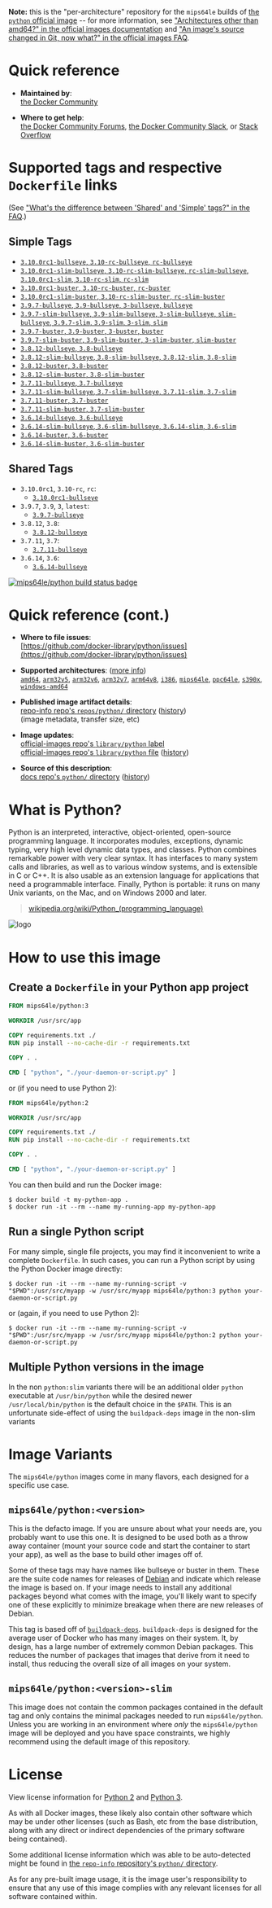 <!--

********************************************************************************

WARNING:

    DO NOT EDIT "python/README.md"

    IT IS AUTO-GENERATED

    (from the other files in "python/" combined with a set of templates)

********************************************************************************

-->

**Note:** this is the "per-architecture" repository for the `mips64le` builds of [the `python` official image](https://hub.docker.com/_/python) -- for more information, see ["Architectures other than amd64?" in the official images documentation](https://github.com/docker-library/official-images#architectures-other-than-amd64) and ["An image's source changed in Git, now what?" in the official images FAQ](https://github.com/docker-library/faq#an-images-source-changed-in-git-now-what).

# Quick reference

-	**Maintained by**:  
	[the Docker Community](https://github.com/docker-library/python)

-	**Where to get help**:  
	[the Docker Community Forums](https://forums.docker.com/), [the Docker Community Slack](https://dockr.ly/slack), or [Stack Overflow](https://stackoverflow.com/search?tab=newest&q=docker)

# Supported tags and respective `Dockerfile` links

(See ["What's the difference between 'Shared' and 'Simple' tags?" in the FAQ](https://github.com/docker-library/faq#whats-the-difference-between-shared-and-simple-tags).)

## Simple Tags

-	[`3.10.0rc1-bullseye`, `3.10-rc-bullseye`, `rc-bullseye`](https://github.com/docker-library/python/blob/f154e5d1c8f5b582aa2fd782df880b9cc96bb431/3.10-rc/bullseye/Dockerfile)
-	[`3.10.0rc1-slim-bullseye`, `3.10-rc-slim-bullseye`, `rc-slim-bullseye`, `3.10.0rc1-slim`, `3.10-rc-slim`, `rc-slim`](https://github.com/docker-library/python/blob/f154e5d1c8f5b582aa2fd782df880b9cc96bb431/3.10-rc/bullseye/slim/Dockerfile)
-	[`3.10.0rc1-buster`, `3.10-rc-buster`, `rc-buster`](https://github.com/docker-library/python/blob/f534df63dae90b4baa08631ee9f1ee2d3ff1d825/3.10-rc/buster/Dockerfile)
-	[`3.10.0rc1-slim-buster`, `3.10-rc-slim-buster`, `rc-slim-buster`](https://github.com/docker-library/python/blob/f534df63dae90b4baa08631ee9f1ee2d3ff1d825/3.10-rc/buster/slim/Dockerfile)
-	[`3.9.7-bullseye`, `3.9-bullseye`, `3-bullseye`, `bullseye`](https://github.com/docker-library/python/blob/bb70f324485b99613b4d1a279aea61e56768243f/3.9/bullseye/Dockerfile)
-	[`3.9.7-slim-bullseye`, `3.9-slim-bullseye`, `3-slim-bullseye`, `slim-bullseye`, `3.9.7-slim`, `3.9-slim`, `3-slim`, `slim`](https://github.com/docker-library/python/blob/bb70f324485b99613b4d1a279aea61e56768243f/3.9/bullseye/slim/Dockerfile)
-	[`3.9.7-buster`, `3.9-buster`, `3-buster`, `buster`](https://github.com/docker-library/python/blob/bb70f324485b99613b4d1a279aea61e56768243f/3.9/buster/Dockerfile)
-	[`3.9.7-slim-buster`, `3.9-slim-buster`, `3-slim-buster`, `slim-buster`](https://github.com/docker-library/python/blob/bb70f324485b99613b4d1a279aea61e56768243f/3.9/buster/slim/Dockerfile)
-	[`3.8.12-bullseye`, `3.8-bullseye`](https://github.com/docker-library/python/blob/05a7a8ad9c1a8bfada3053293224303add892062/3.8/bullseye/Dockerfile)
-	[`3.8.12-slim-bullseye`, `3.8-slim-bullseye`, `3.8.12-slim`, `3.8-slim`](https://github.com/docker-library/python/blob/05a7a8ad9c1a8bfada3053293224303add892062/3.8/bullseye/slim/Dockerfile)
-	[`3.8.12-buster`, `3.8-buster`](https://github.com/docker-library/python/blob/05a7a8ad9c1a8bfada3053293224303add892062/3.8/buster/Dockerfile)
-	[`3.8.12-slim-buster`, `3.8-slim-buster`](https://github.com/docker-library/python/blob/05a7a8ad9c1a8bfada3053293224303add892062/3.8/buster/slim/Dockerfile)
-	[`3.7.11-bullseye`, `3.7-bullseye`](https://github.com/docker-library/python/blob/f154e5d1c8f5b582aa2fd782df880b9cc96bb431/3.7/bullseye/Dockerfile)
-	[`3.7.11-slim-bullseye`, `3.7-slim-bullseye`, `3.7.11-slim`, `3.7-slim`](https://github.com/docker-library/python/blob/f154e5d1c8f5b582aa2fd782df880b9cc96bb431/3.7/bullseye/slim/Dockerfile)
-	[`3.7.11-buster`, `3.7-buster`](https://github.com/docker-library/python/blob/b59ce53e3213c9717177fe9a4f25f3e3ffeba56e/3.7/buster/Dockerfile)
-	[`3.7.11-slim-buster`, `3.7-slim-buster`](https://github.com/docker-library/python/blob/b59ce53e3213c9717177fe9a4f25f3e3ffeba56e/3.7/buster/slim/Dockerfile)
-	[`3.6.14-bullseye`, `3.6-bullseye`](https://github.com/docker-library/python/blob/f154e5d1c8f5b582aa2fd782df880b9cc96bb431/3.6/bullseye/Dockerfile)
-	[`3.6.14-slim-bullseye`, `3.6-slim-bullseye`, `3.6.14-slim`, `3.6-slim`](https://github.com/docker-library/python/blob/f154e5d1c8f5b582aa2fd782df880b9cc96bb431/3.6/bullseye/slim/Dockerfile)
-	[`3.6.14-buster`, `3.6-buster`](https://github.com/docker-library/python/blob/ec760ffc5e62ad800a1dc5b5e280d234d0736a55/3.6/buster/Dockerfile)
-	[`3.6.14-slim-buster`, `3.6-slim-buster`](https://github.com/docker-library/python/blob/ec760ffc5e62ad800a1dc5b5e280d234d0736a55/3.6/buster/slim/Dockerfile)

## Shared Tags

-	`3.10.0rc1`, `3.10-rc`, `rc`:
	-	[`3.10.0rc1-bullseye`](https://github.com/docker-library/python/blob/f154e5d1c8f5b582aa2fd782df880b9cc96bb431/3.10-rc/bullseye/Dockerfile)
-	`3.9.7`, `3.9`, `3`, `latest`:
	-	[`3.9.7-bullseye`](https://github.com/docker-library/python/blob/bb70f324485b99613b4d1a279aea61e56768243f/3.9/bullseye/Dockerfile)
-	`3.8.12`, `3.8`:
	-	[`3.8.12-bullseye`](https://github.com/docker-library/python/blob/05a7a8ad9c1a8bfada3053293224303add892062/3.8/bullseye/Dockerfile)
-	`3.7.11`, `3.7`:
	-	[`3.7.11-bullseye`](https://github.com/docker-library/python/blob/f154e5d1c8f5b582aa2fd782df880b9cc96bb431/3.7/bullseye/Dockerfile)
-	`3.6.14`, `3.6`:
	-	[`3.6.14-bullseye`](https://github.com/docker-library/python/blob/f154e5d1c8f5b582aa2fd782df880b9cc96bb431/3.6/bullseye/Dockerfile)

[![mips64le/python build status badge](https://img.shields.io/jenkins/s/https/doi-janky.infosiftr.net/job/multiarch/job/mips64le/job/python.svg?label=mips64le/python%20%20build%20job)](https://doi-janky.infosiftr.net/job/multiarch/job/mips64le/job/python/)

# Quick reference (cont.)

-	**Where to file issues**:  
	[https://github.com/docker-library/python/issues](https://github.com/docker-library/python/issues)

-	**Supported architectures**: ([more info](https://github.com/docker-library/official-images#architectures-other-than-amd64))  
	[`amd64`](https://hub.docker.com/r/amd64/python/), [`arm32v5`](https://hub.docker.com/r/arm32v5/python/), [`arm32v6`](https://hub.docker.com/r/arm32v6/python/), [`arm32v7`](https://hub.docker.com/r/arm32v7/python/), [`arm64v8`](https://hub.docker.com/r/arm64v8/python/), [`i386`](https://hub.docker.com/r/i386/python/), [`mips64le`](https://hub.docker.com/r/mips64le/python/), [`ppc64le`](https://hub.docker.com/r/ppc64le/python/), [`s390x`](https://hub.docker.com/r/s390x/python/), [`windows-amd64`](https://hub.docker.com/r/winamd64/python/)

-	**Published image artifact details**:  
	[repo-info repo's `repos/python/` directory](https://github.com/docker-library/repo-info/blob/master/repos/python) ([history](https://github.com/docker-library/repo-info/commits/master/repos/python))  
	(image metadata, transfer size, etc)

-	**Image updates**:  
	[official-images repo's `library/python` label](https://github.com/docker-library/official-images/issues?q=label%3Alibrary%2Fpython)  
	[official-images repo's `library/python` file](https://github.com/docker-library/official-images/blob/master/library/python) ([history](https://github.com/docker-library/official-images/commits/master/library/python))

-	**Source of this description**:  
	[docs repo's `python/` directory](https://github.com/docker-library/docs/tree/master/python) ([history](https://github.com/docker-library/docs/commits/master/python))

# What is Python?

Python is an interpreted, interactive, object-oriented, open-source programming language. It incorporates modules, exceptions, dynamic typing, very high level dynamic data types, and classes. Python combines remarkable power with very clear syntax. It has interfaces to many system calls and libraries, as well as to various window systems, and is extensible in C or C++. It is also usable as an extension language for applications that need a programmable interface. Finally, Python is portable: it runs on many Unix variants, on the Mac, and on Windows 2000 and later.

> [wikipedia.org/wiki/Python_(programming_language)](https://en.wikipedia.org/wiki/Python_%28programming_language%29)

![logo](https://raw.githubusercontent.com/docker-library/docs/01c12653951b2fe592c1f93a13b4e289ada0e3a1/python/logo.png)

# How to use this image

## Create a `Dockerfile` in your Python app project

```dockerfile
FROM mips64le/python:3

WORKDIR /usr/src/app

COPY requirements.txt ./
RUN pip install --no-cache-dir -r requirements.txt

COPY . .

CMD [ "python", "./your-daemon-or-script.py" ]
```

or (if you need to use Python 2):

```dockerfile
FROM mips64le/python:2

WORKDIR /usr/src/app

COPY requirements.txt ./
RUN pip install --no-cache-dir -r requirements.txt

COPY . .

CMD [ "python", "./your-daemon-or-script.py" ]
```

You can then build and run the Docker image:

```console
$ docker build -t my-python-app .
$ docker run -it --rm --name my-running-app my-python-app
```

## Run a single Python script

For many simple, single file projects, you may find it inconvenient to write a complete `Dockerfile`. In such cases, you can run a Python script by using the Python Docker image directly:

```console
$ docker run -it --rm --name my-running-script -v "$PWD":/usr/src/myapp -w /usr/src/myapp mips64le/python:3 python your-daemon-or-script.py
```

or (again, if you need to use Python 2):

```console
$ docker run -it --rm --name my-running-script -v "$PWD":/usr/src/myapp -w /usr/src/myapp mips64le/python:2 python your-daemon-or-script.py
```

## Multiple Python versions in the image

In the non `python:slim` variants there will be an additional older `python` executable at `/usr/bin/python` while the desired newer `/usr/local/bin/python` is the default choice in the `$PATH`. This is an unfortunate side-effect of using the `buildpack-deps` image in the non-slim variants

# Image Variants

The `mips64le/python` images come in many flavors, each designed for a specific use case.

## `mips64le/python:<version>`

This is the defacto image. If you are unsure about what your needs are, you probably want to use this one. It is designed to be used both as a throw away container (mount your source code and start the container to start your app), as well as the base to build other images off of.

Some of these tags may have names like bullseye or buster in them. These are the suite code names for releases of [Debian](https://wiki.debian.org/DebianReleases) and indicate which release the image is based on. If your image needs to install any additional packages beyond what comes with the image, you'll likely want to specify one of these explicitly to minimize breakage when there are new releases of Debian.

This tag is based off of [`buildpack-deps`](https://hub.docker.com/_/buildpack-deps/). `buildpack-deps` is designed for the average user of Docker who has many images on their system. It, by design, has a large number of extremely common Debian packages. This reduces the number of packages that images that derive from it need to install, thus reducing the overall size of all images on your system.

## `mips64le/python:<version>-slim`

This image does not contain the common packages contained in the default tag and only contains the minimal packages needed to run `mips64le/python`. Unless you are working in an environment where *only* the `mips64le/python` image will be deployed and you have space constraints, we highly recommend using the default image of this repository.

# License

View license information for [Python 2](https://docs.python.org/2/license.html) and [Python 3](https://docs.python.org/3/license.html).

As with all Docker images, these likely also contain other software which may be under other licenses (such as Bash, etc from the base distribution, along with any direct or indirect dependencies of the primary software being contained).

Some additional license information which was able to be auto-detected might be found in [the `repo-info` repository's `python/` directory](https://github.com/docker-library/repo-info/tree/master/repos/python).

As for any pre-built image usage, it is the image user's responsibility to ensure that any use of this image complies with any relevant licenses for all software contained within.
